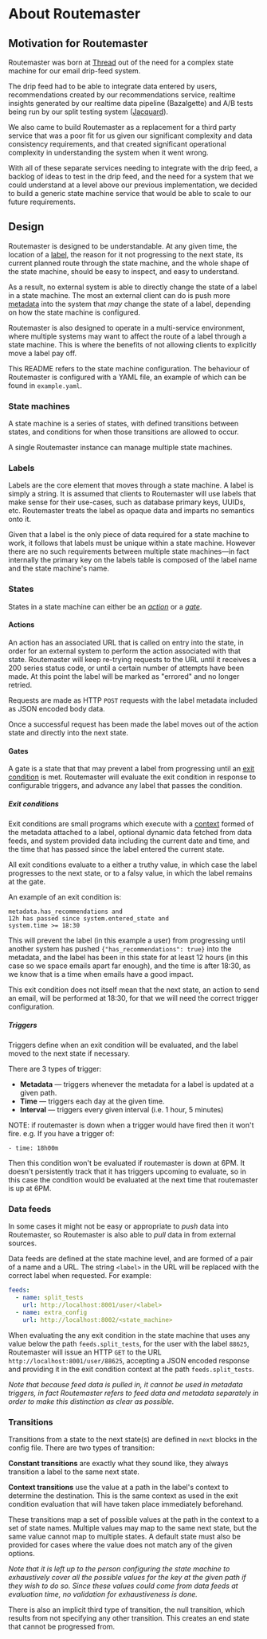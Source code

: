 # About Routemaster

## Motivation for Routemaster

Routemaster was born at [Thread](https://www.thread.com/) out of the need for a
complex state machine for our email drip-feed system.

The drip feed had to be able to integrate data entered by users, recommendations
created by our recommendations service, realtime insights generated by our
realtime data pipeline (Bazalgette) and A/B tests being run by our split testing
system ([Jacquard](https://github.com/prophile/jacquard)).

We also came to build Routemaster as a replacement for a third party service
that was a poor fit for us given our significant complexity and data consistency
requirements, and that created significant operational complexity in
understanding the system when it went wrong.

With all of these separate services needing to integrate with the drip feed, a
backlog of ideas to test in the drip feed, and the need for a system that we
could understand at a level above our previous implementation, we decided to
build a generic state machine service that would be able to scale to our future
requirements.


## Design

Routemaster is designed to be understandable. At any given time, the location of
a [label][label], the reason for it not progressing to the next state, its
current planned route through the state machine, and the whole shape of the
state machine, should be easy to inspect, and easy to understand.

As a result, no external system is able to directly change the state of a label
in a state machine. The most an external client can do is push more
[metadata][metadata] into the system that _may_ change the state of a label,
depending on how the state machine is configured.

Routemaster is also designed to operate in a multi-service environment, where
multiple systems may want to affect the route of a label through a state
machine. This is where the benefits of not allowing clients to explicitly move a
label pay off.

This README refers to the state machine configuration. The behaviour of
Routemaster is configured with a YAML file, an example of which can be found in
`example.yaml`.


### State machines

A state machine is a series of states, with defined transitions between states,
and conditions for when those transitions are allowed to occur.

A single Routemaster instance can manage multiple state machines.


### Labels

Labels are the core element that moves through a state machine. A label is
simply a string. It is assumed that clients to Routemaster will use labels that
make sense for their use-cases, such as database primary keys, UUIDs, etc.
Routemaster treats the label as opaque data and imparts no semantics onto it.

Given that a label is the only piece of data required for a state machine to
work, it follows that labels must be unique within a state machine. However
there are no such requirements between multiple state machines—in fact
internally the primary key on the labels table is composed of the label name
and the state machine's name.


### States

States in a state machine can either be an [_action_][action] or a
[_gate_][gate].


#### Actions

An action has an associated URL that is called on entry into the state, in order
for an external system to perform the action associated with that state.
Routemaster will keep re-trying requests to the URL until it receives a 200
series status code, or until a certain number of attempts have been made. At
this point the label will be marked as "errored" and no longer retried.

Requests are made as HTTP `POST` requests with the label metadata included as
JSON encoded body data.

Once a successful request has been made the label moves out of the action state
and directly into the next state.


#### Gates

A gate is a state that that may prevent a label from progressing until an [exit
condition][exit-condition] is met. Routemaster will evaluate the exit condition
in response to configurable triggers, and advance any label that passes the
condition.


##### Exit conditions

Exit conditions are small programs which execute with a [context][context]
formed of the metadata attached to a label, optional dynamic data fetched from
data feeds, and system provided data including the current date and time, and
the time that has passed since the label entered the current state.

All exit conditions evaluate to a either a truthy value, in which case the label
progresses to the next state, or to a falsy value, in which the label remains at
the gate.

An example of an exit condition is:

```
metadata.has_recommendations and
12h has passed since system.entered_state and
system.time >= 18:30
```

This will prevent the label (in this example a user) from progressing until
another system has pushed `{"has_recommendations": true}` into the metadata, and
the label has been in this state for at least 12 hours (in this case so we space
emails apart far enough), and the time is after 18:30, as we know that is a time
when emails have a good impact.

This exit condition does not itself mean that the next state, an action to send
an email, will be performed at 18:30, for that we will need the correct trigger
configuration.


##### Triggers

Triggers define when an exit condition will be evaluated, and the label moved to
the next state if necessary.

There are 3 types of trigger:

 - **Metadata** — triggers whenever the metadata for a label is updated at a given path.
 - **Time** — triggers each day at the given time.
 - **Interval** — triggers every given interval (i.e. 1 hour, 5 minutes)

NOTE: if routemaster is down when a trigger would have fired then it won't fire.
e.g. If you have a trigger of:
```
- time: 18h00m
```
Then this condition won't be evaluated if routemaster is down at 6PM. It doesn't persistently track
that it has triggers upcoming to evaluate, so in this case the condition would be evaluated at
the next time that routemaster is up at 6PM. 

### Data feeds

In some cases it might not be easy or appropriate to _push_ data into
Routemaster, so Routemaster is also able to _pull_ data in from external
sources.

Data feeds are defined at the state machine level, and are formed of a pair of a
name and a URL. The string `<label>` in the URL will be replaced with the
correct label when requested. For example:

```yaml
feeds:
  - name: split_tests
    url: http://localhost:8001/user/<label>
  - name: extra_config
    url: http://localhost:8002/<state_machine>
```

When evaluating the any exit condition in the state machine that uses any value
below the path `feeds.split_tests`, for the user with the label `88625`,
Routemaster will issue an HTTP `GET` to the URL
`http://localhost:8001/user/88625`, accepting a JSON encoded response and
providing it in the exit condition context at the path `feeds.split_tests`.

_Note that because feed data is pulled in, it cannot be used in metadata
triggers, in fact Routemaster refers to feed data and metadata separately in
order to make this distinction as clear as possible._


### Transitions

Transitions from a state to the next state(s) are defined in `next` blocks in
the config file. There are two types of transition:

**Constant transitions** are exactly what they sound like, they always
transition a label to the same next state.

**Context transitions** use the value at a path in the label's context to
determine the destination. This is the same context as used in the exit
condition evaluation that will have taken place immediately beforehand.

These transitions map a set of possible values at the path in the context to a
set of state names. Multiple values may map to the same next state, but the same
value cannot map to multiple states. A default state must also be provided for
cases where the value does not match any of the given options.

_Note that it is left up to the person configuring the state machine to
exhaustively cover all the possible values for the key at the given path if they
wish to do so. Since these values could come from data feeds at evaluation time,
no validation for exhaustiveness is done._

There is also an implicit third type of transition, the null transition, which
results from not specifying any other transition. This creates an end state that
cannot be progressed from.


[label]: docs/glossary.md
[metadata]: docs/glossary.md
[action]: docs/glossary.md
[gate]: docs/glossary.md
[exit-condition]: docs/glossary.md
[context]: docs/glossary.md
